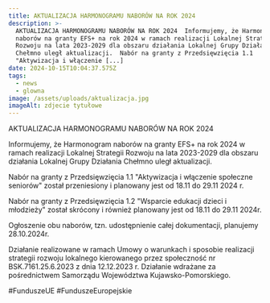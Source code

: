 ```yaml
---
title: AKTUALIZACJA HARMONOGRAMU NABORÓW NA ROK 2024
description: >-
  AKTUALIZACJA HARMONOGRAMU NABORÓW NA ROK 2024  Informujemy, że Harmonogram
  naborów na granty EFS+ na rok 2024 w ramach realizacji Lokalnej Strategii
  Rozwoju na lata 2023-2029 dla obszaru działania Lokalnej Grupy Działania
  Chełmno uległ aktualizacji.  Nabór na granty z Przedsięwzięcia 1.1
  "Aktywizacja i włączenie [...]
date: 2024-10-15T10:04:37.575Z
tags:
  - news
  - glowna
image: /assets/uploads/aktualizacja.jpg
imageAlt: zdjecie tytułowe
---
```

AKTUALIZACJA HARMONOGRAMU NABORÓW NA ROK 2024

Informujemy, że Harmonogram naborów na granty EFS+ na rok 2024 w ramach realizacji Lokalnej Strategii Rozwoju na lata 2023-2029 dla obszaru działania Lokalnej Grupy Działania Chełmno uległ aktualizacji. 

Nabór na granty z Przedsięwzięcia 1.1 "Aktywizacja i włączenie społeczne seniorów" został przeniesiony i planowany jest od 18.11 do 29.11 2024 r.

Nabór na granty z Przedsięwzięcia 1.2 "Wsparcie edukacji dzieci i młodzieży" został skrócony i również planowany jest od 18.11 do 29.11 2024r.

Ogłoszenie obu naborów, tzn. udostępnienie całej dokumentacji, planujemy 28.10.2024r.



Działanie realizowane w ramach Umowy o warunkach i sposobie realizacji strategii rozwoju lokalnego kierowanego przez społeczność nr BSK.7161.25.6.2023 z dnia 12.12.2023 r. Działanie wdrażane za pośrednictwem Samorządu Województwa Kujawsko-Pomorskiego.

\#FunduszeUE #FunduszeEuropejskie
